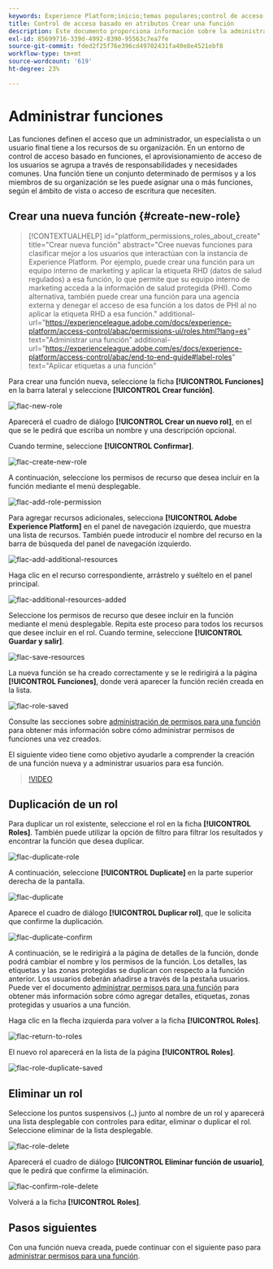 ```yaml
---
keywords: Experience Platform;inicio;temas populares;control de acceso;control de acceso basado en atributos;ABAC
title: Control de acceso basado en atributos Crear una función
description: Este documento proporciona información sobre la administración de funciones a través de la interfaz Permisos en Adobe Experience Cloud
exl-id: 85699716-339d-4992-8390-95563c7ea7fe
source-git-commit: fded2f25f76e396cd49702431fa40e8e4521ebf8
workflow-type: tm+mt
source-wordcount: '619'
ht-degree: 23%

---
```


# Administrar funciones

Las funciones definen el acceso que un administrador, un especialista o un usuario final tiene a los recursos de su organización. En un entorno de control de acceso basado en funciones, el aprovisionamiento de acceso de los usuarios se agrupa a través de responsabilidades y necesidades comunes. Una función tiene un conjunto determinado de permisos y a los miembros de su organización se les puede asignar una o más funciones, según el ámbito de vista o acceso de escritura que necesiten.

## Crear una nueva función {#create-new-role}

>[!CONTEXTUALHELP]
>id="platform_permissions_roles_about_create"
>title="Crear nueva función"
>abstract="Cree nuevas funciones para clasificar mejor a los usuarios que interactúan con la instancia de Experience Platform. Por ejemplo, puede crear una función para un equipo interno de marketing y aplicar la etiqueta RHD (datos de salud regulados) a esa función, lo que permite que su equipo interno de marketing acceda a la información de salud protegida (PHI). Como alternativa, también puede crear una función para una agencia externa y denegar el acceso de esa función a los datos de PHI al no aplicar la etiqueta RHD a esa función."
>additional-url="https://experienceleague.adobe.com/docs/experience-platform/access-control/abac/permissions-ui/roles.html?lang=es" text="Administrar una función"
>additional-url="https://experienceleague.adobe.com/es/docs/experience-platform/access-control/abac/end-to-end-guide#label-roles" text="Aplicar etiquetas a una función"

Para crear una función nueva, seleccione la ficha **[!UICONTROL Funciones]** en la barra lateral y seleccione **[!UICONTROL Crear función]**.

![flac-new-role](../../images/flac-ui/flac-new-role.png)

Aparecerá el cuadro de diálogo **[!UICONTROL Crear un nuevo rol]**, en el que se le pedirá que escriba un nombre y una descripción opcional.

Cuando termine, seleccione **[!UICONTROL Confirmar]**.

![flac-create-new-role](../../images/flac-ui/flac-create-new-role.png)

A continuación, seleccione los permisos de recurso que desea incluir en la función mediante el menú desplegable.

![flac-add-role-permission](../../images/flac-ui/flac-add-role-permission.png)

Para agregar recursos adicionales, selecciona **[!UICONTROL Adobe Experience Platform]** en el panel de navegación izquierdo, que muestra una lista de recursos. También puede introducir el nombre del recurso en la barra de búsqueda del panel de navegación izquierdo.

![flac-add-additional-resources](../../images/flac-ui/flac-add-additional-resources.png)

Haga clic en el recurso correspondiente, arrástrelo y suéltelo en el panel principal.

![flac-additional-resources-added](../../images/flac-ui/flac-additional-resources-added.png)

Seleccione los permisos de recurso que desee incluir en la función mediante el menú desplegable. Repita este proceso para todos los recursos que desee incluir en el rol. Cuando termine, seleccione **[!UICONTROL Guardar y salir]**.

![flac-save-resources](../../images/flac-ui/flac-save-resources.png)

La nueva función se ha creado correctamente y se le redirigirá a la página **[!UICONTROL Funciones]**, donde verá aparecer la función recién creada en la lista.

![flac-role-saved](../../images/flac-ui/flac-role-saved.png)

Consulte las secciones sobre [administración de permisos para una función](#manage-permissions-for-a-role) para obtener más información sobre cómo administrar permisos de funciones una vez creados.

El siguiente vídeo tiene como objetivo ayudarle a comprender la creación de una función nueva y a administrar usuarios para esa función.

>[!VIDEO](https://video.tv.adobe.com/v/3423938/?learn=on&captions=spa)

## Duplicación de un rol

Para duplicar un rol existente, seleccione el rol en la ficha **[!UICONTROL Roles]**. También puede utilizar la opción de filtro para filtrar los resultados y encontrar la función que desea duplicar.

![flac-duplicate-role](../../images/flac-ui/flac-duplicate-role.png)

A continuación, seleccione **[!UICONTROL Duplicate]** en la parte superior derecha de la pantalla.

![flac-duplicate](../../images/flac-ui/flac-duplicate.png)

Aparece el cuadro de diálogo **[!UICONTROL Duplicar rol]**, que le solicita que confirme la duplicación.

![flac-duplicate-confirm](../../images/flac-ui/flac-duplicate-confirm.png)

A continuación, se le redirigirá a la página de detalles de la función, donde podrá cambiar el nombre y los permisos de la función. Los detalles, las etiquetas y las zonas protegidas se duplican con respecto a la función anterior. Los usuarios deberán añadirse a través de la pestaña usuarios. Puede ver el documento [administrar permisos para una función](permissions.md) para obtener más información sobre cómo agregar detalles, etiquetas, zonas protegidas y usuarios a una función.

Haga clic en la flecha izquierda para volver a la ficha **[!UICONTROL Roles]**.

![flac-return-to-roles](../../images/flac-ui/flac-return-to-roles.png)

El nuevo rol aparecerá en la lista de la página **[!UICONTROL Roles]**.

![flac-role-duplicate-saved](../../images/flac-ui/flac-role-duplicate-saved.png)

## Eliminar un rol

Seleccione los puntos suspensivos (`…`) junto al nombre de un rol y aparecerá una lista desplegable con controles para editar, eliminar o duplicar el rol. Seleccione eliminar de la lista desplegable.

![flac-role-delete](../../images/flac-ui/flac-role-delete.png)

Aparecerá el cuadro de diálogo **[!UICONTROL Eliminar función de usuario]**, que le pedirá que confirme la eliminación.

![flac-confirm-role-delete](../../images/flac-ui/flac-confirm-role-delete.png)

Volverá a la ficha **[!UICONTROL Roles]**.

## Pasos siguientes

Con una función nueva creada, puede continuar con el siguiente paso para [administrar permisos para una función](permissions.md).
